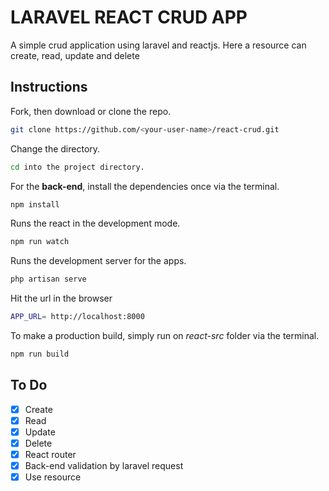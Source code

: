 # LARAVEL REACT CRUD APP
 
A simple crud application using laravel and reactjs. Here a resource can create, read, update and delete

## Instructions

Fork, then download or clone the repo.
```bash
git clone https://github.com/<your-user-name>/react-crud.git
```

Change the directory.
```bash
cd into the project directory.
```

For the **back-end**, install the dependencies once via the terminal.
```bash
npm install
```

Runs the react in the development mode.
```bash
npm run watch
```

Runs the development server for the apps.
```bash
php artisan serve
```

Hit the url in the browser
```bash
APP_URL= http://localhost:8000
```

To make a production build, simply run on *react-src* folder via the terminal.
```bash
npm run build
```

## To Do

- [x] Create
- [x] Read
- [x] Update
- [x] Delete
- [x] React router
- [x] Back-end validation by laravel request
- [x] Use resource
